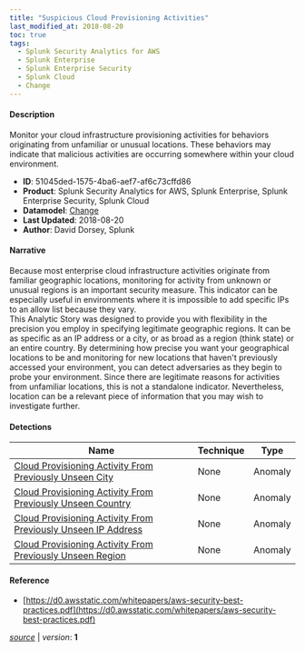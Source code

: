 ```yaml
---
title: "Suspicious Cloud Provisioning Activities"
last_modified_at: 2018-08-20
toc: true
tags:
  - Splunk Security Analytics for AWS
  - Splunk Enterprise
  - Splunk Enterprise Security
  - Splunk Cloud
  - Change
---
```


#### Description

Monitor your cloud infrastructure provisioning activities for behaviors originating from unfamiliar or unusual locations. These behaviors may indicate that malicious activities are occurring somewhere within your cloud environment.

- **ID**: 51045ded-1575-4ba6-aef7-af6c73cffd86
- **Product**: Splunk Security Analytics for AWS, Splunk Enterprise, Splunk Enterprise Security, Splunk Cloud
- **Datamodel**: [Change](https://docs.splunk.com/Documentation/CIM/latest/User/Change)
- **Last Updated**: 2018-08-20
- **Author**: David Dorsey, Splunk

#### Narrative

Because most enterprise cloud infrastructure activities originate from familiar geographic locations, monitoring for activity from unknown or unusual regions is an important security measure. This indicator can be especially useful in environments where it is impossible to add specific IPs to an allow list because they vary.\
This Analytic Story was designed to provide you with flexibility in the precision you employ in specifying legitimate geographic regions. It can be as specific as an IP address or a city, or as broad as a region (think state) or an entire country. By determining how precise you want your geographical locations to be and monitoring for new locations that haven't previously accessed your environment, you can detect adversaries as they begin to probe your environment. Since there are legitimate reasons for activities from unfamiliar locations, this is not a standalone indicator. Nevertheless, location can be a relevant piece of information that you may wish to investigate further.

#### Detections

| Name        | Technique   | Type         |
| ----------- | ----------- |--------------|
| [Cloud Provisioning Activity From Previously Unseen City](/cloud/cloud_provisioning_activity_from_previously_unseen_city/) | None | Anomaly |
| [Cloud Provisioning Activity From Previously Unseen Country](/cloud/cloud_provisioning_activity_from_previously_unseen_country/) | None | Anomaly |
| [Cloud Provisioning Activity From Previously Unseen IP Address](/cloud/cloud_provisioning_activity_from_previously_unseen_ip_address/) | None | Anomaly |
| [Cloud Provisioning Activity From Previously Unseen Region](/cloud/cloud_provisioning_activity_from_previously_unseen_region/) | None | Anomaly |

#### Reference

* [https://d0.awsstatic.com/whitepapers/aws-security-best-practices.pdf](https://d0.awsstatic.com/whitepapers/aws-security-best-practices.pdf)



[*source*](https://github.com/splunk/security_content/tree/develop/stories/suspicious_cloud_provisioning_activities.yml) \| *version*: **1**
